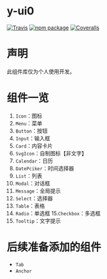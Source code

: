 # y-ui0

[![Travis][build-badge]][build]
[![npm package][npm-badge]][npm]
[![Coveralls][coveralls-badge]][coveralls]

[build-badge]: https://img.shields.io/travis/user/repo/master.png?style=flat-square
[build]: https://travis-ci.org/user/repo

[npm-badge]: https://img.shields.io/npm/v/npm-package.png?style=flat-square
[npm]: https://www.npmjs.org/package/npm-package

[coveralls-badge]: https://img.shields.io/coveralls/user/repo/master.png?style=flat-square
[coveralls]: https://coveralls.io/github/user/repo

# 声明
此组件库仅为个人使用开发。

# 组件一览
1. `Icon`：图标
2. `Menu`：菜单
3. `Button`：按钮
4. `Input`：输入框
5. `Card`：内容卡片
6. `SvgIcon`：自制图标【非文字】
7. `Calendar`：日历
8. `DatePciker`：时间选择器
9. `List`：列表
10. `Modal`：对话框
11. `Message`：全局提示
12. `Select`：选择器
13. `Table`：表格
14. `Radio`：单选框
15.`Checkbox`：多选框
16. `Tooltip`：文字提示

# 后续准备添加的组件
- `Tab`
- `Anchor`
